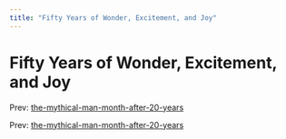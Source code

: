 ```yaml
---
title: "Fifty Years of Wonder, Excitement, and Joy"
---
```


# Fifty Years of Wonder, Excitement, and Joy

Prev: [the-mythical-man-month-after-20-years](the-mythical-man-month-after-20-years.md)

Prev: [the-mythical-man-month-after-20-years](the-mythical-man-month-after-20-years.md)
